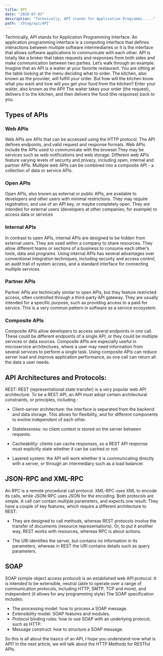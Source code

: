 ```yaml
---
title: API
date: "2020-07-03"
description: "Technically, API stands for Application Programmi....."
path: '/blog/api/API'
---
```


Technically, API stands for Application Programming Interface. An application programming interface is a computing interface that defines interactions between multiple software intermediaries or it is the interface that allows software applications to communicate with each other. API is totally like a broker that takes requests and responses from both sides and make communication between two parties. Let’s walk through an example. Imagine that an API is a waiter at your favorite restaurant. You are sitting at the table looking at the menu deciding what to order. The kitchen, also known as the provider, will fulfill your order. But how will the kitchen know what you want and how will you get your food from the kitchen? Enter your waiter, also known as the API! The waiter takes your order (the request), delivers it to the kitchen, and then delivers the food (the response) back to you.

## Types of APIs

### Web APIs
Web APIs are APIs that can be accessed using the HTTP protocol. The API defines endpoints, and valid request and response formats. Web APIs include the APIs used to communicate with the browser.They may be services such as web notifications and web storage. Different web APIs feature varying levels of security and privacy, including open, internal and partner APIs. Multiple web APIs can be combined into a composite API - a collection of data or service APIs.

### Open APIs

Open APIs, also known as external or public APIs, are available to developers and other users with minimal restrictions. They may require registration, and use of an API key, or maybe completely open. They are intended for external users (developers at other companies, for example) to access data or services

### Internal APIs
In contrast to open APIs, internal APIs are designed to be hidden from external users. They are used within a company to share resources. They allow different teams or sections of a business to consume each other’s tools, data and programs. Using internal APIs has several advantages over conventional integration techniques, including security and access control, an audit trail of system access, and a standard interface for connecting multiple services.

### Partner APIs
Partner APIs are technically similar to open APIs, but they feature restricted access, often controlled through a third-party API gateway. They are usually intended for a specific purpose, such as providing access to a paid-for service. This is a very common pattern in software as a service ecosystem.

### Composite APIs
Composite APIs allow developers to access several endpoints in one call. These could be different endpoints of a single API, or they could be multiple services or data sources. Composite APIs are especially useful in microservice architectures, where a user may need information from several services to perform a single task. Using composite APIs can reduce server load and improve application performance, as one call can return all the data a user needs.

## API Architectures and Protocols:

REST: REST (representational state transfer) is a very popular web API architecture. To be a REST API, an API must adopt  certain architectural constraints, or principles, including :

* Client-server architecture: the interface is separated from the backend and data storage. This allows for flexibility, and for different components to evolve independent of each other.

* Statelessness: no client context is stored on the server between requests.
* Cacheability: clients can cache responses, so a REST API response must explicitly state whether it can be cached or not.
* Layered system: the API will work whether it is communicating directly with a server, or through an intermediary such as a load balancer.

## JSON-RPC and XML-RPC

An RPC is a remote procedural call protocol. XML-RPC uses XML to encode its calls, while JSON-RPC uses JSON for the encoding. Both protocols are simple. A call can contain multiple parameters, and expects one result. They have a couple of key features, which require a different architecture to REST:

* They are designed to call methods, whereas REST protocols involve the transfer of documents (resource representations). Or, to put it another way, REST works with resources, whereas RPC is about actions.

* The URI identifies the server, but contains no information in its parameters, whereas in REST the URI contains details such as query parameters.

## SOAP

SOAP (simple object access protocol) is an established web API protocol. It is intended to be extensible, neutral (able to operate over a range of communication protocols, including HTTP, SMTP, TCP and more), and independent (it allows for any programming style) The SOAP specification includes:

* The processing model: how to process a SOAP message.
* Extensibility model: SOAP features and modules.
* Protocol binding rules: how to use SOAP with an underlying protocol, such as HTTP.
* Message construct: how to structure a SOAP message.

So this is all about the basics of an API, I hope you understand now what is API? In the next article, we will talk about the HTTP Methods for RESTful APIs.